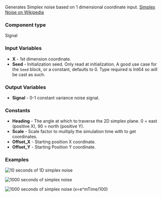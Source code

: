Generates Simplex noise based on 1 dimensional coordinate input. [Simplex Noise on Wikipedia](https://en.wikipedia.org/wiki/Simplex_noise)


### Component type
Signal

### Input Variables
* **X** - 1st dimension coordinate.
* **Seed** - Initialization seed. Only read at initialization. A good use case for the `Seed` block, or a constant, defaults to 0. Type required is Int64 so will be cast as such.

### Output Variables
* **Signal** - 0-1 constant variance noise signal.


### Constants
* **Heading** - The angle at which to traverse the 2D simplex plane. 0 = east (positive X), 90 = north (positive Y).
* **Scale** - Scale factor to multiply the simulation time with to get coordinates.
* **Offset_X** - Starting position X coordinate.
* **Offset_Y** - Starting Position Y coordinate.


### Examples

![10 seconds of 1D simplex noise](F:\Documents\development-libraries\NoiseLib\1D.png)

![1000 seconds of simplex noise](F:\Documents\development-libraries\NoiseLib\1D_1000.png)

![1000 seconds of simplex noise (x=e^mTime/100)](F:\Documents\development-libraries\NoiseLib\1D_ex.png)
